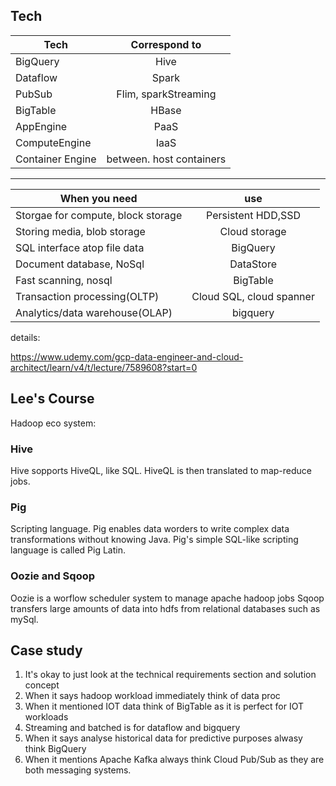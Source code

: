 ## Tech
| Tech        | Correspond to           |
| ------------- |:-------------:|
| BigQuery      | Hive | 
|Dataflow|Spark|
|PubSub|Flim, sparkStreaming|
|BigTable|HBase|
|AppEngine|PaaS|
|ComputeEngine|IaaS|
|Container Engine|between. host containers|
-----------------------
| When you need        | use          |
| ------------- |:-------------:|
| Storgae for compute, block storage     | Persistent HDD,SSD | 
|Storing media, blob storage|Cloud storage|
|SQL interface atop file data|BigQuery|
|Document database, NoSql|DataStore|
|Fast scanning, nosql|BigTable|
|Transaction processing(OLTP)|Cloud SQL, cloud spanner|
|Analytics/data warehouse(OLAP)|bigquery|
details:

https://www.udemy.com/gcp-data-engineer-and-cloud-architect/learn/v4/t/lecture/7589608?start=0


## Lee's Course
Hadoop eco system:
### Hive
Hive sopports HiveQL, like SQL. HiveQL is then translated to map-reduce jobs.
### Pig
Scripting language.
Pig enables data worders to write complex data transformations without knowing Java. Pig's simple SQL-like scripting language is called Pig Latin.
### Oozie and Sqoop
Oozie is a worflow scheduler system to manage apache hadoop jobs
Sqoop transfers large amounts of data into hdfs from relational databases such as mySql.

## Case study
1. It's okay to just look at the technical requirements section and solution concept
2. When it says hadoop workload immediately think of data proc
3. When it mentioned IOT data think of BigTable as it is perfect for IOT workloads
4. Streaming and batched is for dataflow and bigquery
5. When it says analyse historical data for predictive purposes alwasy think BigQuery
6. When it mentions Apache Kafka always think Cloud Pub/Sub as they are both messaging systems.
